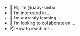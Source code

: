 - 👋 Hi, I’m @baby-simba
- 👀 I’m interested in ...
- 🌱 I’m currently learning ...
- 💞️ I’m looking to collaborate on ...
- 📫 How to reach me ...

<!---
baby-simba/baby-simba is a ✨ special ✨ repository because its `README.md` (this file) appears on your GitHub profile.
You can click the Preview link to take a look at your changes.
--->
